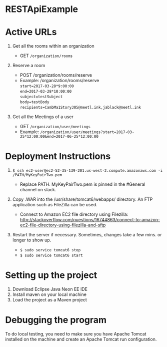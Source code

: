 # RESTApiExample


# Active URLs

1. Get all the rooms within an organization
	- GET `/organization/rooms`

2. Reserve a room
	- POST /organization/rooms/reserve
	- Example: /organization/rooms/reserve\
	`start=2017-03-28*9:00:00`\
	`end=2017-03-28*10:00:00`\
	`subject=testSubject`\
	`body=testBody`\
	`recipients=CambMa1Story305@meetl.ink,jablack@meetl.ink`

3. Get all the Meetings of a user
	- GET `/organization/user/meetings`
	- Example: `/organization/user/meetings?start=2017-03-25*12:00:00&end=2017-06-25*12:00:00`
 


# Deployment Instructions

1. `$ ssh ec2-user@ec2-52-35-139-201.us-west-2.compute.amazonaws.com -i /PATH/MyKeyPairTwo.pem`
	- Replace PATH. MyKeyPairTwo.pem is pinned in the #General channel on slack.

2. Copy .WAR into the /usr/share/tomcat6/webapps/ directory. An FTP application such as FileZilla can be used. 
	- Connect to Amazon EC2 file directory using Filezilla: http://stackoverflow.com/questions/16744863/connect-to-amazon-ec2-file-directory-using-filezilla-and-sftp

3. Restart the server if necessary. Sometimes, changes take a few mins. or longer to show up.
	- `$ sudo service tomcat6 stop`
	- `$ sudo service tomcat6 start`


# Setting up the project

1. Download Eclipse Java Neon EE IDE
2. Install maven on your local machine
3. Load the project as a Maven project

# Debugging the program

To do local testing, you need to make sure you have Apache Tomcat installed on the machine and create an Apache Tomcat run configuration. 
